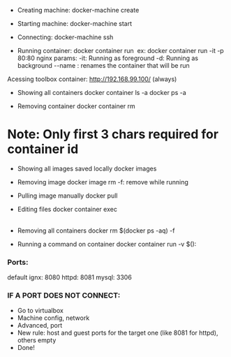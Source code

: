 - Creating machine:
docker-machine create <name>

- Starting machine:
docker-machine start <name>

- Connecting:
docker-machine ssh <name>

- Running container:
docker container run <params> <port> <image>
ex: docker container run -it -p 80:80 nginx
	params:
		-it: Running as foreground
		-d: Running as background
		--name <name>: renames the container that will be run

Acessing toolbox container: http://192.168.99.100/ (always)

- Showing all containers
docker container ls -a
docker ps -a

- Removing container
docker container rm <id>
# Note: Only first 3 chars required for container id

- Showing all images saved locally
docker images

- Removing image
docker image rm <id>
	-f: remove while running

- Pulling image manually
docker pull <name>

- Editing files
docker container exec <params> <name> <option>

- Removing all containers
docker rm $(docker ps -aq) -f

- Running a command on container
docker container run <params> <port> -v $(<command>):<command params> <image>

### Ports:
default ignx: 8080
httpd: 8081
mysql: 3306

### IF A PORT DOES NOT CONNECT:

- Go to virtualbox
- Machine config, network
- Advanced, port
- New rule: host and guest ports for the target one (like 8081 for httpd), others empty
- Done!






















